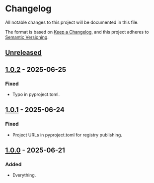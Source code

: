# Changelog

All notable changes to this project will be documented in this file.

The format is based on [Keep a Changelog](https://keepachangelog.com/en/1.0.0/),
and this project adheres to [Semantic Versioning](https://semver.org/spec/v2.0.0.html).

## [Unreleased]

## [1.0.2] - 2025-06-25

### Fixed

- Typo in pyproject.toml.

## [1.0.1] - 2025-06-24

### Fixed

- Project URLs in pyproject.toml for registry publishing.

## [1.0.0] - 2025-06-21

### Added

- Everything.

[unreleased]: https://github.com/rookiepsi/comfypsi_blur_mask/compare/v1.0.2...HEAD
[1.0.2]: https://github.com/rookiepsi/comfypsi_blur_mask/releases/tag/v1.0.2
[1.0.1]: https://github.com/rookiepsi/comfypsi_blur_mask/releases/tag/v1.0.1
[1.0.0]: https://github.com/rookiepsi/comfypsi_blur_mask/releases/tag/v1.0.0
